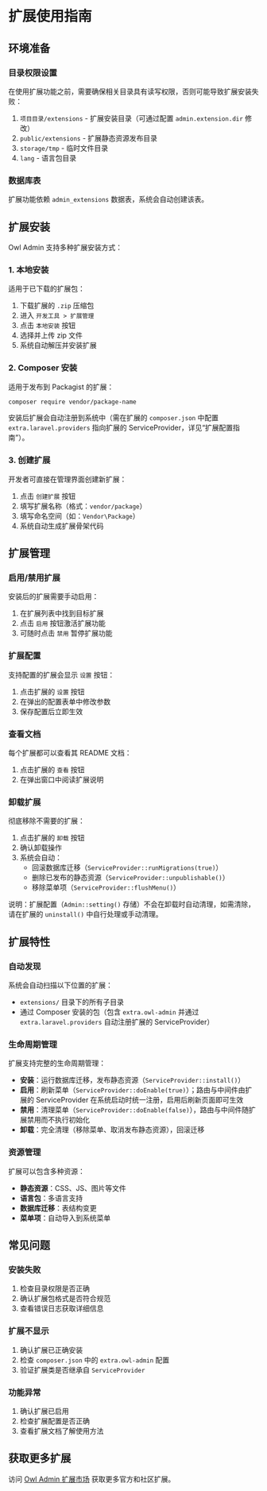 # 扩展使用指南

## 环境准备

### 目录权限设置

在使用扩展功能之前，需要确保相关目录具有读写权限，否则可能导致扩展安装失败：

1. `项目目录/extensions` - 扩展安装目录（可通过配置 `admin.extension.dir` 修改）
2. `public/extensions` - 扩展静态资源发布目录
3. `storage/tmp` - 临时文件目录
4. `lang` - 语言包目录

### 数据库表

扩展功能依赖 `admin_extensions` 数据表，系统会自动创建该表。

## 扩展安装

Owl Admin 支持多种扩展安装方式：

### 1. 本地安装

适用于已下载的扩展包：

1. 下载扩展的 `.zip` 压缩包
2. 进入 `开发工具 > 扩展管理`
3. 点击 `本地安装` 按钮
4. 选择并上传 zip 文件
5. 系统自动解压并安装扩展

### 2. Composer 安装

适用于发布到 Packagist 的扩展：

```bash
composer require vendor/package-name
```

安装后扩展会自动注册到系统中（需在扩展的 `composer.json` 中配置 `extra.laravel.providers` 指向扩展的 ServiceProvider，详见“扩展配置指南”）。

### 3. 创建扩展

开发者可直接在管理界面创建新扩展：

1. 点击 `创建扩展` 按钮
2. 填写扩展名称（格式：`vendor/package`）
3. 填写命名空间（如：`Vendor\Package`）
4. 系统自动生成扩展骨架代码

## 扩展管理

### 启用/禁用扩展

安装后的扩展需要手动启用：

1. 在扩展列表中找到目标扩展
2. 点击 `启用` 按钮激活扩展功能
3. 可随时点击 `禁用` 暂停扩展功能

### 扩展配置

支持配置的扩展会显示 `设置` 按钮：

1. 点击扩展的 `设置` 按钮
2. 在弹出的配置表单中修改参数
3. 保存配置后立即生效

### 查看文档

每个扩展都可以查看其 README 文档：

1. 点击扩展的 `查看` 按钮
2. 在弹出窗口中阅读扩展说明

### 卸载扩展

彻底移除不需要的扩展：

1. 点击扩展的 `卸载` 按钮
2. 确认卸载操作
3. 系统会自动：
   - 回滚数据库迁移（`ServiceProvider::runMigrations(true)`）
   - 删除已发布的静态资源（`ServiceProvider::unpublishable()`）
   - 移除菜单项（`ServiceProvider::flushMenu()`）

说明：扩展配置（`Admin::setting()` 存储）不会在卸载时自动清理，如需清除，请在扩展的 `uninstall()` 中自行处理或手动清理。

## 扩展特性

### 自动发现

系统会自动扫描以下位置的扩展：

- `extensions/` 目录下的所有子目录
- 通过 Composer 安装的包（包含 `extra.owl-admin` 并通过 `extra.laravel.providers` 自动注册扩展的 ServiceProvider）

### 生命周期管理

扩展支持完整的生命周期管理：

- **安装**：运行数据库迁移，发布静态资源（`ServiceProvider::install()`）
- **启用**：刷新菜单（`ServiceProvider::doEnable(true)`）；路由与中间件由扩展的 ServiceProvider 在系统启动时统一注册，启用后刷新页面即可生效
- **禁用**：清理菜单（`ServiceProvider::doEnable(false)`），路由与中间件随扩展禁用而不执行初始化
- **卸载**：完全清理（移除菜单、取消发布静态资源），回滚迁移

### 资源管理

扩展可以包含多种资源：

- **静态资源**：CSS、JS、图片等文件
- **语言包**：多语言支持
- **数据库迁移**：表结构变更
- **菜单项**：自动导入到系统菜单

## 常见问题

### 安装失败

1. 检查目录权限是否正确
2. 确认扩展包格式是否符合规范
3. 查看错误日志获取详细信息

### 扩展不显示

1. 确认扩展已正确安装
2. 检查 `composer.json` 中的 `extra.owl-admin` 配置
3. 验证扩展类是否继承自 `ServiceProvider`

### 功能异常

1. 确认扩展已启用
2. 检查扩展配置是否正确
3. 查看扩展文档了解使用方法

## 获取更多扩展

访问 [Owl Admin 扩展市场](https://owladmin.com/ext) 获取更多官方和社区扩展。
